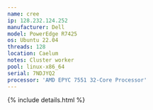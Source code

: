 ```yaml
---
name: cree
ip: 128.232.124.252
manufacturer: Dell
model: PowerEdge R7425
os: Ubuntu 22.04
threads: 128
location: Caelum
notes: Cluster worker
pool: linux-x86_64
serial: 7NDJYQ2
processor: 'AMD EPYC 7551 32-Core Processor'
---
```

{% include details.html %} 

